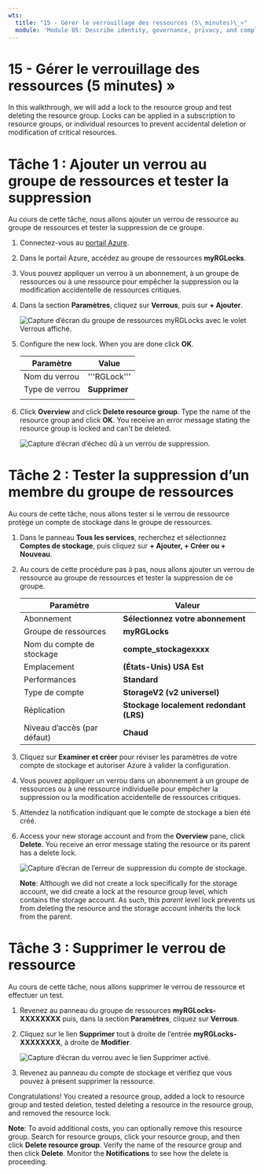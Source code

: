 ```yaml
---
wts:
  title: "15 - Gérer le verrouillage des ressources (5\_minutes)\_»"
  module: 'Module 05: Describe identity, governance, privacy, and compliance features'
---
```

# <a name="15---manage-resource-locks-5-min"></a>15 - Gérer le verrouillage des ressources (5 minutes) »

In this walkthrough, we will add a lock to the resource group and test deleting the resource group. Locks can be applied in a subscription to resource groups, or individual resources to prevent accidental deletion or modification of critical resources.  


# <a name="task-1--add-a-lock-to-the-resource-group-and-test-deletion"></a>Tâche 1 :  Ajouter un verrou au groupe de ressources et tester la suppression

Au cours de cette tâche, nous allons ajouter un verrou de ressource au groupe de ressources et tester la suppression de ce groupe. 

1. Connectez-vous au [portail Azure](https://portal.azure.com).

2. Dans le portail Azure, accédez au groupe de ressources **myRGLocks**.

3. Vous pouvez appliquer un verrou à un abonnement, à un groupe de ressources ou à une ressource pour empêcher la suppression ou la modification accidentelle de ressources critiques. 

4. Dans la section **Paramètres**, cliquez sur **Verrous**, puis sur **+ Ajouter**. 

    ![Capture d’écran du groupe de ressources myRGLocks avec le volet Verrous affiché.](../images/1601.png)

5. Configure the new lock. When you are done click <bpt id="p1">**</bpt>OK<ept id="p1">**</ept>. 

    | Paramètre | Value |
    | -- | -- |
    | Nom du verrou | '''RGLock''' |
    | Type de verrou | **Supprimer** |
    | | |

6. Click <bpt id="p1">**</bpt>Overview<ept id="p1">**</ept> and click <bpt id="p2">**</bpt>Delete resource group<ept id="p2">**</ept>. Type the name of the resource group and click <bpt id="p1">**</bpt>OK<ept id="p1">**</ept>. You receive an error message stating the resource group is locked and can't be deleted.

    ![Capture d’écran d’échec dû à un verrou de suppression.](../images/1602.png)

# <a name="task-2-test-deleting-a-member-of-the-resource-group"></a>Tâche 2 : Tester la suppression d’un membre du groupe de ressources

Au cours de cette tâche, nous allons tester si le verrou de ressource protège un compte de stockage dans le groupe de ressources. 

1. Dans le panneau **Tous les services**, recherchez et sélectionnez **Comptes de stockage**, puis cliquez sur **+ Ajouter, + Créer ou + Nouveau**. 

2. Au cours de cette procédure pas à pas, nous allons ajouter un verrou de ressource au groupe de ressources et tester la suppression de ce groupe.

    | Paramètre | Valeur | 
    | --- | --- |
    | Abonnement | **Sélectionnez votre abonnement** |
    | Groupe de ressources | **myRGLocks** |
    | Nom du compte de stockage | **compte_stockagexxxx** |
    | Emplacement | **(États-Unis) USA Est**  |
    | Performances | **Standard** |
    | Type de compte | **StorageV2 (v2 universel)** |
    | Réplication | **Stockage localement redondant (LRS)** |
    | Niveau d’accès (par défaut) | **Chaud** |
   

3. Cliquez sur **Examiner et créer** pour réviser les paramètres de votre compte de stockage et autoriser Azure à valider la configuration. 

4. Vous pouvez appliquer un verrou dans un abonnement à un groupe de ressources ou à une ressource individuelle pour empêcher la suppression ou la modification accidentelle de ressources critiques. 

5.  Attendez la notification indiquant que le compte de stockage a bien été créé. 

6. Access your new storage account and from the <bpt id="p1">**</bpt>Overview<ept id="p1">**</ept> pane, click <bpt id="p2">**</bpt>Delete<ept id="p2">**</ept>. You receive an error message stating the resource or its parent has a delete lock. 

    ![Capture d’écran de l’erreur de suppression du compte de stockage.](../images/1603.png)

    <bpt id="p1">**</bpt>Note<ept id="p1">**</ept>: Although we did not create a lock specifically for the storage account, we did create a lock at the resource group level, which contains the storage account. As such, this <bpt id="p1">*</bpt>parent<ept id="p1">*</ept> level lock prevents us from deleting the resource and the storage account inherits the lock from the parent.

# <a name="task-3-remove-the-resource-lock"></a>Tâche 3 : Supprimer le verrou de ressource

Au cours de cette tâche, nous allons supprimer le verrou de ressource et effectuer un test. 

1. Revenez au panneau du groupe de ressources **myRGLocks-XXXXXXXX** puis, dans la section **Paramètres**, cliquez sur **Verrous**.
    
2. Cliquez sur le lien **Supprimer** tout à droite de l’entrée **myRGLocks-XXXXXXXX**, à droite de **Modifier**.

    ![Capture d’écran du verrou avec le lien Supprimer activé.](../images/1604.png)

3. Revenez au panneau du compte de stockage et vérifiez que vous pouvez à présent supprimer la ressource.

Congratulations! You created a resource group, added a lock to resource group and tested deletion, tested deleting a resource in the resource group, and removed the resource lock. 

<bpt id="p1">**</bpt>Note<ept id="p1">**</ept>: To avoid additional costs, you can optionally remove this resource group. Search for resource groups, click your resource group, and then click <bpt id="p1">**</bpt>Delete resource group<ept id="p1">**</ept>. Verify the name of the resource group and then click <bpt id="p1">**</bpt>Delete<ept id="p1">**</ept>. Monitor the <bpt id="p1">**</bpt>Notifications<ept id="p1">**</ept> to see how the delete is proceeding.

